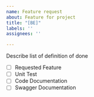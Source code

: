```yaml
---
name: Feature request
about: Feature for project
title: "[BE]"
labels: ''
assignees: ''

---
```


Describe list of definition of done

- [ ] Requested Feature
- [ ] Unit Test
- [ ] Code Documentation
- [ ] Swagger Documentation
